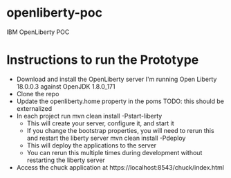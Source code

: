 # openliberty-poc
IBM OpenLiberty POC

# Instructions to run the Prototype
- Download and install the OpenLiberty server
  I'm running Open Liberty 18.0.0.3 against OpenJDK 1.8.0_171
- Clone the repo
- Update the openliberty.home property in the poms
  TODO: this should be externalized
- In each project run
  mvn clean install -Pstart-liberty
  - This will create your server, configure it, and start it
  - If you change the bootstrap properties, you will need to rerun this and restart the liberty server
  mvn clean install -Pdeploy
  - This will deploy the applications to the server
  - You can rerun this multiple times during development without restarting the liberty server
- Access the chuck application at https://localhost:8543/chuck/index.html
